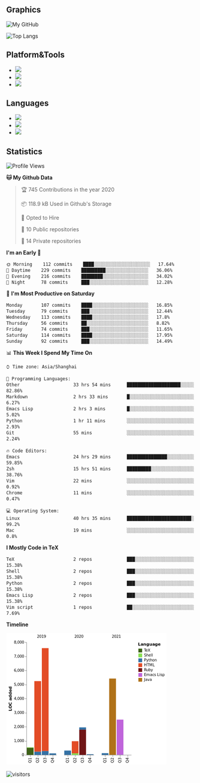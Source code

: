 ## Graphics

![My GitHub](https://github-readme-stats.vercel.app/api?username=SteamedFish&count_private=true&show_icons=true&theme=buefy&include_all_commits=false)

![Top Langs](https://github-readme-stats.vercel.app/api/top-langs/?username=SteamedFish&theme=buefy&hide=ruby&count_private=true&show_icons=true&layout=compact)

## Platform&Tools

* [![](https://img.shields.io/badge/ArchLinux--purple?style=flat-square&logo=ArchLinux)](https://www.archlinux.org/)
* [![](https://img.shields.io/badge/Gentoo-testing-purple?style=flat-square&logo=Gentoo)](https://www.gentoo.org/)
* [![](https://img.shields.io/badge/Doom%20Emacs-28-blue?style=flat-square&logo=Gnu%20emacs&logoColor=white)](https://www.gnu.org/software/emacs/)

## Languages

* [![](https://img.shields.io/badge/-Python-3776AB?style=flat-square&logo=python&logoColor=white)](https://www.python.org/)
* [![](https://img.shields.io/badge/-Bash-00ADD8?style=flat-square&logo=Gnu-bash&logoColor=white)](https://www.gnu.org/software/bash/)
* [![](https://img.shields.io/badge/-Go-00ADD8?style=flat-square&logo=go&logoColor=white)](https://golang.org/)

## Statistics

<!--START_SECTION:waka-->
![Profile Views](http://img.shields.io/badge/Profile%20Views-143-blue)

**🐱 My Github Data** 

> 🏆 745 Contributions in the year 2020
 > 
> 📦 118.9 kB Used in Github's Storage 
 > 
> 💼 Opted to Hire
 > 
> 📜 10 Public repositories
 > 
> 🔑 14 Private repositories 

**I'm an Early 🐤** 

```text
🌞 Morning    112 commits    ████░░░░░░░░░░░░░░░░░░░░░   17.64% 
🌆 Daytime    229 commits    █████████░░░░░░░░░░░░░░░░   36.06% 
🌃 Evening    216 commits    ████████░░░░░░░░░░░░░░░░░   34.02% 
🌙 Night      78 commits     ███░░░░░░░░░░░░░░░░░░░░░░   12.28%

```
📅 **I'm Most Productive on Saturday** 

```text
Monday       107 commits    ████░░░░░░░░░░░░░░░░░░░░░   16.85% 
Tuesday      79 commits     ███░░░░░░░░░░░░░░░░░░░░░░   12.44% 
Wednesday    113 commits    ████░░░░░░░░░░░░░░░░░░░░░   17.8% 
Thursday     56 commits     ██░░░░░░░░░░░░░░░░░░░░░░░   8.82% 
Friday       74 commits     ███░░░░░░░░░░░░░░░░░░░░░░   11.65% 
Saturday     114 commits    ████░░░░░░░░░░░░░░░░░░░░░   17.95% 
Sunday       92 commits     ███░░░░░░░░░░░░░░░░░░░░░░   14.49%

```


📊 **This Week I Spend My Time On** 

```text
⌚︎ Time zone: Asia/Shanghai

💬 Programming Languages: 
Other                    33 hrs 54 mins      ████████████████████░░░░░   82.86% 
Markdown                 2 hrs 33 mins       █░░░░░░░░░░░░░░░░░░░░░░░░   6.27% 
Emacs Lisp               2 hrs 3 mins        █░░░░░░░░░░░░░░░░░░░░░░░░   5.02% 
Python                   1 hr 11 mins        ░░░░░░░░░░░░░░░░░░░░░░░░░   2.93% 
Git                      55 mins             ░░░░░░░░░░░░░░░░░░░░░░░░░   2.24%

🔥 Code Editors: 
Emacs                    24 hrs 29 mins      ███████████████░░░░░░░░░░   59.85% 
Zsh                      15 hrs 51 mins      █████████░░░░░░░░░░░░░░░░   38.76% 
Vim                      22 mins             ░░░░░░░░░░░░░░░░░░░░░░░░░   0.92% 
Chrome                   11 mins             ░░░░░░░░░░░░░░░░░░░░░░░░░   0.47%

💻 Operating System: 
Linux                    40 hrs 35 mins      ████████████████████████░   99.2% 
Mac                      19 mins             ░░░░░░░░░░░░░░░░░░░░░░░░░   0.8%

```

**I Mostly Code in TeX** 

```text
TeX                      2 repos             ███░░░░░░░░░░░░░░░░░░░░░░   15.38% 
Shell                    2 repos             ███░░░░░░░░░░░░░░░░░░░░░░   15.38% 
Python                   2 repos             ███░░░░░░░░░░░░░░░░░░░░░░   15.38% 
Emacs Lisp               2 repos             ███░░░░░░░░░░░░░░░░░░░░░░   15.38% 
Vim script               1 repos             ██░░░░░░░░░░░░░░░░░░░░░░░   7.69%

```


**Timeline**

![Chart not found](https://github.com/SteamedFish/SteamedFish/blob/master/charts/bar_graph.png) 


<!--END_SECTION:waka-->

![visitors](https://visitor-badge.laobi.icu/badge?page_id=SteamedFish.SteamedFish)
